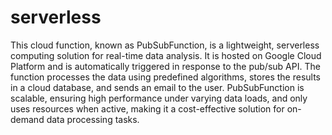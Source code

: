 # serverless

This cloud function, known as PubSubFunction, is a lightweight, serverless computing solution for real-time data analysis. 
It is hosted on Google Cloud Platform and is automatically triggered in response to the pub/sub API. The function processes the data using predefined algorithms, stores the results in a cloud database, and sends an email to the user. PubSubFunction is scalable, ensuring high performance under varying data loads, and only uses resources when active, making it a cost-effective solution for on-demand data processing tasks.
